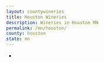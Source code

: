 ```yaml
---
layout: countywineries
title: Houston Wineries
description: Wineries in Houston MN
permalink: /mn/houston/
county: houston
state: mn
---
```

-
